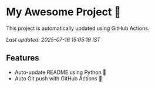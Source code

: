 # My Awesome Project 🚀

This project is automatically updated using GitHub Actions.

_Last updated: 2025-07-16 15:05:19 IST_

## Features
- Auto-update README using Python 🐍
- Auto Git push with GitHub Actions 🤖
